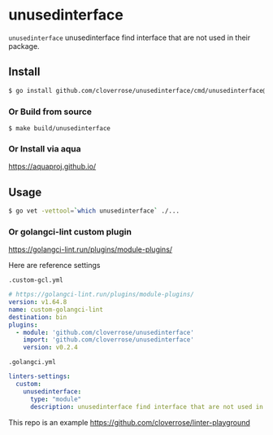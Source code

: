 # unusedinterface

`unusedinterface` unusedinterface find interface that are not used in their package.

## Install

```sh
$ go install github.com/cloverrose/unusedinterface/cmd/unusedinterface@latest
```

### Or Build from source

```shell
$ make build/unusedinterface
```

### Or Install via aqua

https://aquaproj.github.io/


## Usage

```sh
$ go vet -vettool=`which unusedinterface` ./...
```

### Or golangci-lint custom plugin

https://golangci-lint.run/plugins/module-plugins/

Here are reference settings

`.custom-gcl.yml`

```yaml
# https://golangci-lint.run/plugins/module-plugins/
version: v1.64.8
name: custom-golangci-lint
destination: bin
plugins:
  - module: 'github.com/cloverrose/unusedinterface'
    import: 'github.com/cloverrose/unusedinterface'
    version: v0.2.4
```

`.golangci.yml`

```yaml
linters-settings:
  custom:
    unusedinterface:
      type: "module"
      description: unusedinterface find interface that are not used in their package
```

This repo is an example https://github.com/cloverrose/linter-playground
